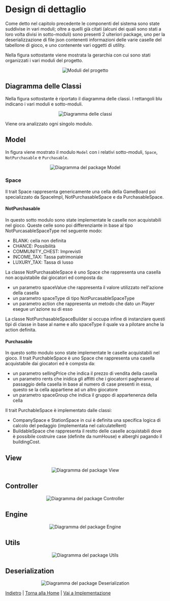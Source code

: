 # Design di dettaglio

Come detto nel capitolo precedente le componenti del sistema sono state suddivise in vari moduli; oltre a quelli già citati (alcuni dei quali sono stati a loro volta divisi in sotto-moduli) sono presenti 2 ulteriori package, uno per la deserializzazione di file json contenenti informazioni delle varie caselle del tabellone di gioco, e uno contenente vari oggetti di utility. 

Nella figura sottostante viene mostrata la gerarchia con cui sono stati organizzati i vari moduli del progetto.

<p align="center">
  <img src="../images/Package_Diagram.png" alt="Moduli del progetto"/>
</p>

## Diagramma delle Classi
Nella figura sottostante è riportato il diagramma delle classi. I rettangoli blu indicano i vari moduli e sotto-moduli.

<p align="center">
  <img src="../images/Class_Diagram.png" alt="Diagramma delle classi"/>
</p>

Viene ora analizzato ogni singolo modulo.

## Model
In figura viene mostrato il modulo `Model` con i relativi sotto-moduli, `Space`, `NotPurchasable` e `Purchasable`.

<p align="center">
  <img src="../images/Model.png" alt="Diagramma del package Model"/>
</p>



### Space
Il trait Space rappresenta genericamente una cella della GameBoard poi specializzato da SpaceImpl, NotPurchasableSpace e da PurchasableSpace.

#### NotPurchasable
In questo sotto modulo sono state implementate le caselle non acquistabili nel gioco.
Queste celle sono poi differenziante in base al tipo NotPurcasableSpaceType nel seguente modo:
* BLANK: cella non definita
* CHANCE: Possibilità
* COMMUNITY_CHEST: Imprevisti
* INCOME_TAX: Tassa patrimoniale
* LUXURY_TAX: Tassa di lusso
  
La classe NotPurchasableSpace è uno Space che rappresenta una casella non acquistabile dai giocatori ed composta da:
* un parametro spaceValue che rappresenta il valore utilizzato nell'azione della casella
* un parametro spaceType di tipo NotPurcasableSpaceType
* un parametro action che rappresenta un metodo che dato un Player esegue un'azione su di esso

La classe NotPurchasableSpaceBuilder si occupa infine di instanziare questi tipi di classe in base al name e allo spaceType il quale va a pilotare anche la action definita.

#### Purchasable
In questo sotto modulo sono state implementate le caselle acquistabili nel gioco.
Il trait PurchableSpace è uno Space che rappresenta una casella acquistabile dai giocatori ed è compsta da:
* un parametro sellingPrice che indica il prezzo di vendita della casella
* un parametro rents che inidica gli affitti che i giocatorri pagheranno al passaggio della casella in base al numero di case presenti in essa, questo se la cella appartiene ad un altro giocatore
* un parametro spaceGroup che indica il gruppo di appartenenza della cella

Il trait PurchableSpace è implementato dalle classi:
* CompanySpace e StationSpace in cui è definita una specifica logica di calcolo del pedaggio (implementata nel calculateRent)
* BuildableSpace che rappresenta il restto delle caselle acquistabili dove è possibile costruire case (definite da numHouse) e alberghi pagando il buildingCost.



## View

<p align="center">
  <img src="../images/View.png" alt="Diagramma del package View"/>
</p>

## Controller

<p align="center">
  <img src="../images/Controller.png" alt="Diagramma del package Controller"/>
</p>

## Engine

<p align="center">
  <img src="../images/Engine.png" alt="Diagramma del package Engine"/>
</p>

## Utils

<p align="center">
  <img src="../images/Utils.png" alt="Diagramma del package Utils"/>
</p>

## Deserialization

<p align="center">
  <img src="../images/Deserialization.png" alt="Diagramma del package Deserialization"/>
</p>

[Indietro](../4-architectural-design/README.md) | [Torna alla Home](../README.md) | [Vai a Implementazione](../6-implementation/README.md)
